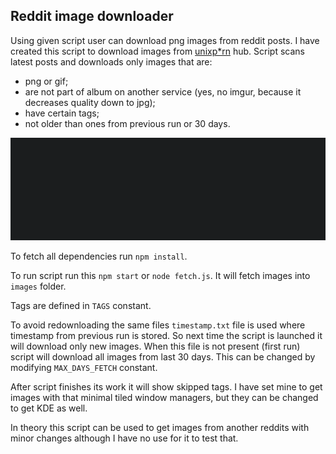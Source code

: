 ## Reddit image downloader

Using given script user can download png images from reddit posts. I have created this script to download images from [unixp*rn](https://old.reddit.com/r/unixporn/new) hub. Script scans latest posts and downloads only images that are:
 - png or gif;
 - are not part of album on another service (yes, no imgur, because it decreases quality down to jpg);
 - have certain tags;
 - not older than ones from previous run or 30 days.

 ![example in action](https://raw.githubusercontent.com/kaytrance/reddit-image-downloader/master/preview.gif)


To fetch all dependencies run `npm install`.

To run script run this `npm start` or `node fetch.js`. It will fetch images into `images` folder.

Tags are defined in `TAGS` constant. 

To avoid redownloading the same files `timestamp.txt` file is used where timestamp from previous run is stored. So next time the script is launched it will download only new images. When this file is not present (first run) script will download all images from last 30 days. This can be changed by modifying `MAX_DAYS_FETCH` constant.

After script finishes its work it will show skipped tags. I have set mine to get images with that minimal tiled window managers, but they can be changed to get KDE as well.

In theory this script can be used to get images from another reddits with minor changes although I have no use for it to test that.
